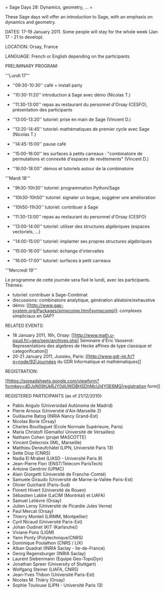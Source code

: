 = Sage Days 28: Dynamics, geometry, ... =

These Sage days will offer an introduction to Sage, with an emphasis on dynamics and geometry.

DATES: 17-19 January 2011. Some people will stay for the whole week (Jan 17 - 21 to develop).

LOCATION: Orsay, France

LANGUAGE: French or English depending on the participants

PRELIMINARY PROGRAM:

'''Lundi 17'''

  * ''09:30-10:30'' café + install party
  * ''10:30-11:20'' introduction à Sage avec démo (Nicolas T.)

  * ''11:30-13:00'' repas au restaurant du personnel d'Orsay (CESFO), présentation des participants

  * ''13:00-13:20'' tutoriel: prise en main de Sage (Vincent D.)
  * ''13:20-14:45'' tutoriel: mathématiques de premier cycle avec Sage (Nicolas T.)
  * ''14:45-15:00'' pause café
  * ''15:00-16:00'' les surfaces à petits carreaux : "combinatoire de permutations et connexité d'espaces de revêtements" (Vincent D.)
  * ''16:00-18:00'' démos et tutoriels autour de la combinatoire

'''Mardi 18'''

  * ''9h30-10h30''  tutoriel: programmation Python/Sage
  * ''10h30-10h50'' tutoriel: signaler un bogue, suggérer une amélioration
  * ''10h50-11h30'' tutoriel: contribuer à Sage

  * ''11:30-13:00'' repas au restaurant du personnel d'Orsay (CESFO)

  * ''13:00-14:00'' tutoriel: utiliser des structures algébriques (espaces vectoriels, ...)
  * ''14:00-15:00'' tutoriel: implanter ses propres structures algébriques
  * ''15:00-16:00'' tutoriel: échange d'intervalles
  * ''16:00-17:00'' tutoriel: surfaces à petit carreaux

'''Mercredi 19'''

Le programme de cette journée sera fixé le lundi, avec les participants. Thèmes:

  * tutoriel: contribuer à Sage-Combinat
  * discussions: combinatoire analytique, génération aléatoire/exhaustive
  * démo: [[http://www.gap-system.org/Packages/simpcomp.html|sympcomp]]: complexes simpliciaux en GAP?

RELATED EVENTS:

 * 18 January 2011, 16h, Orsay: [[http://www.math.u-psud.fr/~geo/sem/archives.php| Séminaire d'Éric Vasserot: Representations des algebres de Hecke affines de type classique et categorification]]
 * 20-21 January 2011, Jussieu, Paris: [[http://www.gdr-im.fr/?q=node/92|Journées du GDR Informatique et mathématiques]]

REGISTRATION:

 [[https://spreadsheets.google.com/viewform?formkey=dDJxN09tUkRJY0dUWDBHSDhMcUI4Y0E6MQ|registration form]]


REGISTERED PARTICIPANTS (as of 21/12/2010):

  * Pablo Angulo (Universidad Autónoma de Madrid)
  * Pierre Arnoux (Universtié d'Aix-Marseille 2)
  * Guillaume Batog (INRIA Nancy Grand-Est)
  * Nicolas Borie (Orsay)
  * Charles Bouillaguet (Ecole Normale Supérieure, Paris)
  * Maria Christofi (Gemalto/ Université de Versailles)
  * Nathann Cohen (projet MASCOTTE)
  * Vincent Delecroix (IML, Marseille)
  * Matthieu Deneufchâtel (LIPN, Université Paris 13)
  * Sette Diop (CNRS)
  * Nadia El Mrabet (LIASD - Université Paris 8)
  * Jean-Pierre Flori (ENST/Telecom ParisTech)
  * Antoine Genitrini (UPMC)
  * Alain Giorgetti (Université de Franche-Comté)
  * Samuele Giraudo (Université de Marne-la-Vallée Paris-Est)
  * Olivier Guichard (Paris-Sud)
  * Florent Hivert (Université de Rouen)
  * Sébastien Labbé (LaCIM (Montréal) et LIAFA)
  * Samuel Lelièvre (Orsay)
  * Julien Leroy (Université de Picardie Jules Verne)
  * Paul Mercat (Orsay)
  * Thierry Monteil (LIRMM, Montpellier)
  * Cyril Nicaud (Université Paris-Est)
  * Johan Oudinet (KIT (Karlsruhe))
  * Viviane Pons (LIGM)
  * Yann Ponty (Polytechnique/CNRS)
  * Dominique Poulalhon (CNRS / LIX)
  * Alban Quadrat (INRIA Saclay - Ile-de-France)
  * Georg Regensburger (INRIA Saclay)
  * Laurent Siebenmann (Equipe Geo-TopoDyn)
  * Jonathan Spreer (University of Stuttgart)
  * Wolfgang Steiner (LIAFA, CNRS)
  * Jean-Yves Thibon (Université Paris-Est)
  * Nicolas M. Thiéry (Orsay)
  * Sophie Toulouse (LIPN - Université Paris 13)
